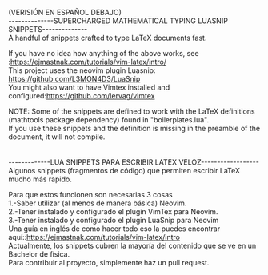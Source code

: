 (VERISIÓN EN ESPAÑOL DEBAJO)<br />
--------------SUPERCHARGED MATHEMATICAL TYPING LUASNIP SNIPPETS--------------<br />
A handful of snippets crafted to type LaTeX documents fast.<br />

If you have no idea how anything of the above works, see :https://ejmastnak.com/tutorials/vim-latex/intro/<br />
This project uses the neovim plugin Luasnip: https://github.com/L3MON4D3/LuaSnip<br />
You might also want to have Vimtex installed and configured:https://github.com/lervag/vimtex<br />

NOTE: Some of the snippets are defined to work with the LaTeX definitions (mathtools package dependency) found in "boilerplates.lua". <br />
If you use these snippets and the definition is missing in the preamble of the document, it will not compile.<br />
<br />
<br />
-------------LUA SNIPPETS PARA ESCRIBIR LATEX VELOZ------------------<br />
Algunos snippets (fragmentos de código) que permiten escribir LaTeX mucho más rapido. <br />

Para que estos funcionen son necesarias 3 cosas<br />
1.-Saber utilizar (al menos de manera básica) Neovim.<br />
2.-Tener instalado y configurado el plugin VimTex para Neovim. <br />
3.-Tener instalado y configurado el plugin LuaSnip para Neovim <br />
Una guía en inglés de como hacer todo eso la puedes encontrar aquí::https://ejmastnak.com/tutorials/vim-latex/intro <br />
Actualmente, los snippets cubren la mayoría del contenido que se ve en un Bachelor de física.<br />
Para contribuir al proyecto, simplemente haz un pull request.

